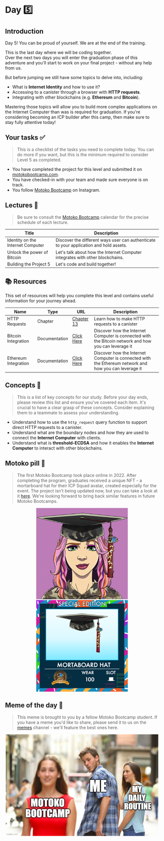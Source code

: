 # Day 5️⃣

## Introduction

Day 5! You can be proud of yourself. We are at the end of the training.

This is the last day where we will be coding together. <br/>
Over the next two days you will enter the graduation phase of this adventure and you'll start to work on your final project - without any help from us. <br/>

But before jumping we still have some topics to delve into, including:

- What is **Internet Identity** and how to use it?
- Accessing to a canister through a browser with **HTTP requests**.
- Integrating with other blockchains (e.g. **Ethereum** and **Bitcoin**).

Mastering those topics will allow you to build more complex applications on the Internet Computer than was is required for graduation. If you're considering becoming an ICP builder after this camp, then make sure to stay fully attentive today!

## Your tasks ✅

> This is a checklist of the tasks you need to complete today. You can do more if you want, but this is the minimum required to consider Level 5 as completed.

- You have completed the project for this level and submitted it on [motokobootcamp.com](https://motokobootcamp.com/).
- You have checked-in with your team and made sure everyone is on track.
- You follow [Motoko Bootcamp](https://www.instagram.com/motokobootcamp/) on Instagram.

## Lectures 🍿

> Be sure to consult the [Motoko Bootcamp](https://calendar.google.com/calendar/u/0/embed?src=c_1a1c0c95f41c3d5729532726aaa57d96e991c5d3254b0f9e02fdf4d9babf4401@group.calendar.google.com) calendar for the precise schedule of each lecture.

| Title                             | Description                                                                            |
| --------------------------------- | -------------------------------------------------------------------------------------- |
| Identity on the Internet Computer | Discover the different ways user can authenticate to your application and hold assets. |
| Unlock the power of Bitcoin       | Let's talk about how the Internet Computer integrates with other blockchains.          |
| Building the Project 5            | Let's code and build together!                                                         |

## 📚 Resources

This set of resources will help you complete this level and contains useful information for your journey ahead.

| Name                 | Type          | URL                                                                                                       | Description                                                                                           |
| -------------------- | ------------- | --------------------------------------------------------------------------------------------------------- | ----------------------------------------------------------------------------------------------------- |
| HTTP Requests        | Chapter       | [Chapter 13](https://github.com/motoko-bootcamp/dao-adventure/blob/main/lessons/chapter-13/CHAPTER-13.MD) | Learn how to make HTTP requests to a canister                                                         |
| Bitcoin Integration  | Documentation | [Click Here](https://internetcomputer.org/bitcoin-integration)                                            | Discover how the Internet Computer is connected with the Bitcoin network and how you can leverage it  |
| Ethereum Integration | Documentation | [Click Here](https://internetcomputer.org/ethereum-integration)                                           | Discover how the Internet Computer is connected with the Ethereum network and how you can leverage it |

## Concepts 🧠

> This is a list of key concepts for our study. Before your day ends, please review this list and ensure you've covered each item. It's crucial to have a clear grasp of these concepts. Consider explaining them to a teammate to assess your understanding.

- Understand how to use the `http_request` query function to support direct HTTP requests to a canister.
- Understand what are the boundary nodes and how they are used to connect the **Internet Computer** with clients.
- Understand what is **threshold-ECDSA** and how it enables the **Internet Computer** to interact with other blockchains.

## Motoko pill  💊

> The first Motoko Bootcamp took place online in 2022. After completing the program, graduates received a unique NFT - a mortarboard hat for their ICP Squad avatar, created especially for the event. The project isn't being updated now, but you can take a look at it [here](https://x3ul6-2aaaa-aaaah-abjda-cai.ic0.app/). We're looking forward to bring back similar features in future Motoko Bootcamps.

<p align="center">
    <img src="../../assets/day_5/guide/hat_equipped.png" style="width: 300px; display: inline;" />
    <img src="../../assets/day_5/guide/hat_nft.png" style="width: 300px; display: inline;" />
</p>

## Meme of the day 🙈

> This meme is brought to you by a fellow Motoko Bootcamp student. If you have a meme you'd like to share, please send it to us on the [memes](https://discord.gg/vwEC5RcKBv) channel - we'll feature the best ones here.

<p align="center">
    <img src="../../assets/day_5/guide/meme_day_5.jpg" style="width: 500px;" />
</p>
